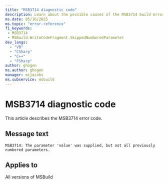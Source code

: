 ```yaml
---
title: "MSB3714 diagnostic code"
description: Learn about the possible causes of the MSB3714 build error, and get troubleshooting tips.
ms.date: 05/16/2025
ms.topic: "error-reference"
f1_keywords:
 - MSB3714
 - MSBuild.WriteCodeFragment.SkippedNumberedParameter
dev_langs:
  - "VB"
  - "CSharp"
  - "C++"
  - "FSharp"
author: ghogen
ms.author: ghogen
manager: mijacobs
ms.subservice: msbuild
---
```


# MSB3714 diagnostic code

<!-- :::ErrorDefinitionDescription::: -->
<!-- :::editable-content name="introDescription"::: -->
This article describes the MSB3714 error code.
<!-- :::editable-content-end::: -->

## Message text

<!-- :::editable-content name="messageText"::: -->
`MSB3714: The parameter 'value' was supplied, but not all previously numbered parameters.`
<!-- :::editable-content-end::: -->
<!-- MSB3714: The parameter "{0}" was supplied, but not all previously numbered parameters. -->

<!-- :::editable-content name="postOutputDescription"::: -->
<!--
{StrBegin="MSB3714: "}
-->
<!-- :::editable-content-end::: -->
<!-- :::ErrorDefinitionDescription-end::: -->

## Applies to

All versions of MSBuild
